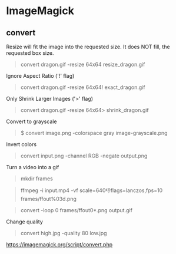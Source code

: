 # ImageMagick
## convert
Resize will fit the image into the requested size.
It does NOT fill, the requested box size.
> convert dragon.gif    -resize 64x64  resize_dragon.gif

Ignore Aspect Ratio ('!' flag)
> convert dragon.gif    -resize 64x64\!  exact_dragon.gif

Only Shrink Larger Images ('>' flag)
> convert dragon.gif    -resize 64x64\>  shrink_dragon.gif

Convert to grayscale
> $ convert image.png -colorspace gray image-grayscale.png

Invert colors
> convert input.png -channel RGB -negate output.png

Turn a video into a gif
> mkdir frames

> ffmpeg -i input.mp4 -vf scale=640:-1:flags=lanczos,fps=10 frames/ffout%03d.png

> convert -loop 0 frames/ffout0*.png output.gif

Change quality
> convert high.jpg -quality 80 low.jpg

https://imagemagick.org/script/convert.php

